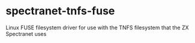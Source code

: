 spectranet-tnfs-fuse
====================

Linux FUSE filesystem driver for use with the TNFS filesystem that the ZX Spectranet uses